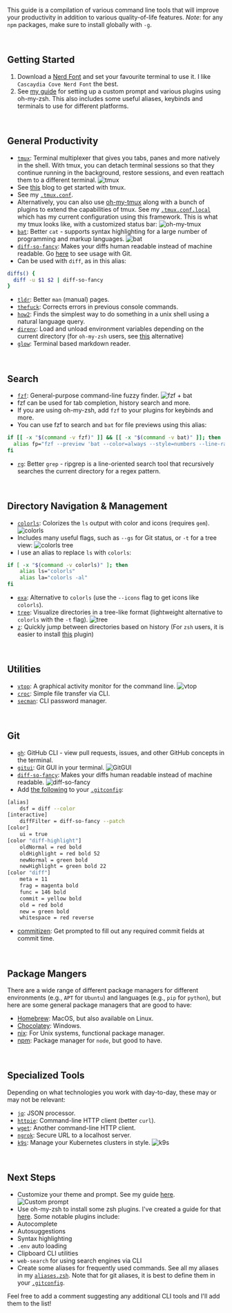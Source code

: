 This guide is a compilation of various command line tools that will improve your productivity in addition to various quality-of-life features.
_Note_: for any `npm` packages, make sure to install globally with `-g`.

 
## Getting Started
1. Download a [Nerd Font](https://www.nerdfonts.com/font-downloads) and set your favourite terminal to use it. I like `Cascaydia Cove Nerd Font` the best.
2. See [my guide](https://dev.to/timwjames/overhaul-your-terminal-with-zsh-plugins-more-3oag) for setting up a custom prompt and various plugins using oh-my-zsh. This also includes some useful aliases, keybinds and terminals to use for different platforms.

 
## General Productivity
- [`tmux`](https://github.com/tmux/tmux/wiki): Terminal multiplexer that gives you tabs, panes and more natively in the shell. With tmux, you can detach terminal sessions so that they continue running in the background, restore sessions, and even reattach them to a different terminal.
![tmux](https://dev-to-uploads.s3.amazonaws.com/uploads/articles/nmrk8iwon7zvht3nw9h0.png)
 - See [this](https://dev.to/andrenbrandao/terminal-setup-with-zsh-tmux-dracula-theme-48lm#tmux-amp-dracula-theme) blog to get started with tmux.
 - See my [`.tmux.conf`](https://github.com/Tim-W-James/.dotfiles/blob/main/tmux/.tmux.conf).
 - Alternatively, you can also use [oh-my-tmux](https://github.com/gpakosz/.tmux) along with a bunch of plugins to extend the capabilities of tmux. See my [`.tmux.conf.local`](https://github.com/Tim-W-James/.dotfiles/blob/main/tmux/.tmux.conf.local) which has my current configuration using this framework. This is what my tmux looks like, with a customized status bar: 
![oh-my-tmux](https://dev-to-uploads.s3.amazonaws.com/uploads/articles/yizkmnhrgpgd16jn3kz0.png)
- [`bat`](https://github.com/sharkdp/bat#installation): Better `cat` - supports syntax highlighting for a large number of programming and markup languages.
![bat](https://dev-to-uploads.s3.amazonaws.com/uploads/articles/wc1m4zsj98ecniw7rup2.png)
- [`diff-so-fancy`](https://github.com/so-fancy/diff-so-fancy#install): Makes your diffs human readable instead of machine readable. Go [here](##Git) to see usage with Git.
 - Can be used with `diff`, as in this alias:
```bash
diffs() {
  diff -u $1 $2 | diff-so-fancy
}
```
- [`tldr`](https://github.com/tldr-pages/tldr): Better `man` (manual) pages.
- [`thefuck`](https://github.com/nvbn/thefuck#installation): Corrects errors in previous console commands.
- [`how2`](https://github.com/santinic/how2#install): Finds the simplest way to do something in a unix shell using a natural language query.
- [`direnv`](https://github.com/direnv/direnv/blob/master/docs/installation.md): Load and unload environment variables depending on the current directory (for `oh-my-zsh` users, see [this](https://github.com/ohmyzsh/ohmyzsh/tree/master/plugins/dotenv) alternative)
- [`glow`](https://github.com/charmbracelet/glow#installation): Terminal based markdown reader.

 
## Search
- [`fzf`](https://github.com/junegunn/fzf#using-homebrew): General-purpose command-line fuzzy finder.
![fzf + bat](https://dev-to-uploads.s3.amazonaws.com/uploads/articles/7gzkzvo6wqwut2v82g2s.png)
 - fzf can be used for tab completion, history search and more.
 - If you are using oh-my-zsh, add `fzf` to your plugins for keybinds and more.
 - You can use fzf to search and `bat` for file previews using this alias:
```bash
if [[ -x "$(command -v fzf)" ]] && [[ -x "$(command -v bat)" ]]; then
  alias fp="fzf --preview 'bat --color=always --style=numbers --line-range=:500 {}'"
fi
```
- [`rg`](https://github.com/BurntSushi/ripgrep#installation): Better `grep` - ripgrep is a line-oriented search tool that recursively searches the current directory for a regex pattern.

 
## Directory Navigation & Management
- [`colorls`](https://github.com/athityakumar/colorls): Colorizes the `ls` output with color and icons (requires `gem`).
![colorls](https://dev-to-uploads.s3.amazonaws.com/uploads/articles/orwhamjacjdt7pguxszn.png)
 - Includes many useful flags, such as `--gs` for Git status, or `-t` for a tree view:
![colorls tree](https://dev-to-uploads.s3.amazonaws.com/uploads/articles/jcy67tm1nj46aitqvgxw.png)
 - I use an alias to replace `ls` with `colorls`:
```bash
if [ -x "$(command -v colorls)" ]; then
    alias ls="colorls"
    alias la="colorls -al"
fi
```
- [`exa`](https://the.exa.website/): Alternative to `colorls` (use the `--icons` flag to get icons like `colorls`).
- [`tree`](https://www.cyberciti.biz/faq/linux-show-directory-structure-command-line/): Visualize directories in a tree-like format (lightweight alternative to `colorls` with the `-t` flag).
![tree](https://dev-to-uploads.s3.amazonaws.com/uploads/articles/1d7kg883xlj4xztl5nc2.png)
- [`z`](https://github.com/rupa/z): Quickly jump between directories based on history (For `zsh` users, it is easier to install [this](https://github.com/agkozak/zsh-z#for-oh-my-zsh-users) plugin)

 
## Utilities
- [`vtop`](https://www.npmjs.com/package/vtop): A graphical activity monitor for the command line.
![vtop](https://dev-to-uploads.s3.amazonaws.com/uploads/articles/4sv4c9jfo0dr4lt598vb.png)
- [`croc`](https://github.com/schollz/croc#install): Simple file transfer via CLI.
- [`secman`](https://github.com/scmn-dev/secman#installation-): CLI password manager.

 
## Git
- [`gh`](https://github.com/cli/cli): GitHub CLI - view pull requests, issues, and other GitHub concepts in the terminal.
- [`gitui`](https://github.com/extrawurst/gitui#installation): Git GUI in your terminal.
![GitGUI](https://dev-to-uploads.s3.amazonaws.com/uploads/articles/ndhi3sgeslypk0iqu13m.png)
- [`diff-so-fancy`](https://github.com/so-fancy/diff-so-fancy#install): Makes your diffs human readable instead of machine readable.
![diff-so-fancy](https://dev-to-uploads.s3.amazonaws.com/uploads/articles/bt1qudr0t57oyi5hoe7t.png)
 - Add [the following](https://github.com/so-fancy/diff-so-fancy#improved-colors-for-the-highlighted-bits) to your [`.gitconfig`](https://github.com/Tim-W-James/.dotfiles/blob/main/.gitconfig):
```bash
[alias]
	dsf = diff --color
[interactive]
	diffFilter = diff-so-fancy --patch
[color]
	ui = true
[color "diff-highlight"]
	oldNormal = red bold
	oldHighlight = red bold 52
	newNormal = green bold
	newHighlight = green bold 22
[color "diff"]
	meta = 11
	frag = magenta bold
	func = 146 bold
	commit = yellow bold
	old = red bold
	new = green bold
	whitespace = red reverse
```
- [commitizen](https://www.npmjs.com/package/commitizen): Get prompted to fill out any required commit fields at commit time.

 
## Package Mangers

There are a wide range of different package managers for different environments (e.g., `APT` for `Ubuntu`) and languages (e.g., `pip` for `python`), but here are some general package managers that are good to have:

- [Homebrew](https://brew.sh/): MacOS, but also available on Linux.
- [Chocolatey](https://docs.chocolatey.org/en-us/choco/setup#more-install-options): Windows.
- [nix](https://github.com/NixOS/nix#installation): For Unix systems, functional package manager.
- [npm](https://nodejs.org/en/download/package-manager/): Package manager for `node`, but good to have.

 
## Specialized Tools
Depending on what technologies you work with day-to-day, these may or may not be relevant:

- [`jq`](https://stedolan.github.io/jq/download/): JSON processor.
- [`httpie`](https://httpie.io/cli): Command-line HTTP client (better `curl`).
- [`wget`](https://www.gnu.org/software/wget/): Another command-line HTTP client.
- [`ngrok`](https://ngrok.com/download): Secure URL to a localhost server.
- [`k9s`](https://github.com/derailed/k9s#installation): Manage your Kubernetes clusters in style.
  ![k9s](https://dev-to-uploads.s3.amazonaws.com/uploads/articles/0jelcf1d0z3stu2bqmt8.png)

 
## Next Steps

- Customize your theme and prompt. See my guide [here](https://dev.to/timwjames/overhaul-your-terminal-with-zsh-plugins-more-3oag).
![Custom prompt](https://dev-to-uploads.s3.amazonaws.com/uploads/articles/z0g01xs16dcyhj2ooh3h.png)
- Use oh-my-zsh to install some zsh plugins. I've created a guide for that [here](https://dev.to/timwjames/overhaul-your-terminal-with-zsh-plugins-more-3oag). Some notable plugins include:
 - Autocomplete
 - Autosuggestions
 - Syntax highlighting
 - `.env` auto loading
 - Clipboard CLI utilities
 - `web-search` for using search engines via CLI
- Create some aliases for frequently used commands. See all my aliases in my [`aliases.zsh`](https://github.com/Tim-W-James/.dotfiles/blob/main/oh-my-zsh/aliases.zsh). Note that for git aliases, it is best to define them in your [`.gitconfig`](https://github.com/Tim-W-James/.dotfiles/blob/main/.gitconfig).

Feel free to add a comment suggesting any additional CLI tools and I'll add them to the list!